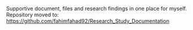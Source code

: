 Supportive document, files and research findings in one place for myself. 
Repository moved to: https://github.com/fahimfahad92/Research_Study_Documentation

